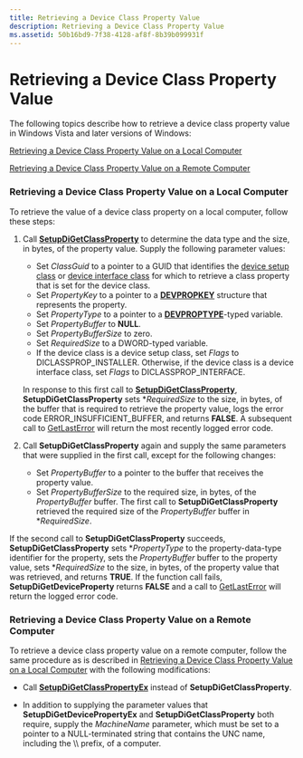 ```yaml
---
title: Retrieving a Device Class Property Value
description: Retrieving a Device Class Property Value
ms.assetid: 50b16bd9-7f38-4128-af8f-8b39b099931f
---
```


# Retrieving a Device Class Property Value


The following topics describe how to retrieve a device class property value in Windows Vista and later versions of Windows:

[Retrieving a Device Class Property Value on a Local Computer](#retrieving-a-device-class-property-value-on-a-local-computer)

[Retrieving a Device Class Property Value on a Remote Computer](#retrieving-a-device-class-property-value-on-a-remote-computer)

### <a href="" id="retrieving-a-device-class-property-value-on-a-local-computer"></a> Retrieving a Device Class Property Value on a Local Computer

To retrieve the value of a device class property on a local computer, follow these steps:

1.  Call [**SetupDiGetClassProperty**](https://msdn.microsoft.com/library/windows/hardware/ff551086) to determine the data type and the size, in bytes, of the property value. Supply the following parameter values:

    -   Set *ClassGuid* to a pointer to a GUID that identifies the [device setup class](device-setup-classes.md) or [device interface class](device-interface-classes.md) for which to retrieve a class property that is set for the device class.
    -   Set *PropertyKey* to a pointer to a [**DEVPROPKEY**](https://msdn.microsoft.com/library/windows/hardware/ff543544) structure that represents the property.
    -   Set *PropertyType* to a pointer to a [**DEVPROPTYPE**](https://msdn.microsoft.com/library/windows/hardware/ff543546)-typed variable.
    -   Set *PropertyBuffer* to **NULL**.
    -   Set *PropertyBufferSize* to zero.
    -   Set *RequiredSize* to a DWORD-typed variable.
    -   If the device class is a device setup class, set *Flags* to DICLASSPROP\_INSTALLER. Otherwise, if the device class is a device interface class, set *Flags* to DICLASSPROP\_INTERFACE.

    In response to this first call to [**SetupDiGetClassProperty**](https://msdn.microsoft.com/library/windows/hardware/ff551086), **SetupDiGetClassProperty** sets \**RequiredSize* to the size, in bytes, of the buffer that is required to retrieve the property value, logs the error code ERROR\_INSUFFICIENT\_BUFFER, and returns **FALSE**. A subsequent call to [GetLastError](http://go.microsoft.com/fwlink/p/?linkid=169416) will return the most recently logged error code.

2.  Call **SetupDiGetClassProperty** again and supply the same parameters that were supplied in the first call, except for the following changes:
    -   Set *PropertyBuffer* to a pointer to the buffer that receives the property value.
    -   Set *PropertyBufferSize* to the required size, in bytes, of the *PropertyBuffer* buffer. The first call to **SetupDiGetClassProperty** retrieved the required size of the *PropertyBuffer* buffer in \**RequiredSize*.

If the second call to **SetupDiGetClassProperty** succeeds, **SetupDiGetClassProperty** sets \**PropertyType* to the property-data-type identifier for the property, sets the *PropertyBuffer* buffer to the property value, sets \**RequiredSize* to the size, in bytes, of the property value that was retrieved, and returns **TRUE**. If the function call fails, **SetupDiGetDeviceProperty** returns **FALSE** and a call to [GetLastError](http://go.microsoft.com/fwlink/p/?linkid=169416) will return the logged error code.

### <a href="" id="retrieving-a-device-class-property-value-on-a-remote-computer"></a> Retrieving a Device Class Property Value on a Remote Computer

To retrieve a device class property value on a remote computer, follow the same procedure as is described in [Retrieving a Device Class Property Value on a Local Computer](#retrieving-a-device-class-property-value-on-a-local-computer) with the following modifications:

-   Call [**SetupDiGetClassPropertyEx**](https://msdn.microsoft.com/library/windows/hardware/ff551090) instead of **SetupDiGetClassProperty**.

-   In addition to supplying the parameter values that **SetupDiGetDevicePropertyEx** and **SetupDiGetClassProperty** both require, supply the *MachineName* parameter, which must be set to a pointer to a NULL-terminated string that contains the UNC name, including the \\\\ prefix, of a computer.

 

 





